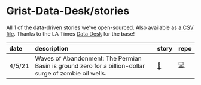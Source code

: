 # Grist-Data-Desk/stories

All 1 of the data-driven stories we've open-sourced. Also available as [a CSV file](stories.csv). Thanks to the LA Times [Data Desk](https://github.com/datadesk) for the base!

| date | description | story | repo |
|:--|:--|:--|:--|
|  4/5/21 | Waves of Abandonment: The Permian Basin is ground zero for a billion-dollar surge of zombie oil wells. | [📝](https://grist.org/abandoned-oil-gas-wells-permian-texas-new-mexico/) | [💻](https://github.com/Grist-Data-Desk/abandoned-wells) |